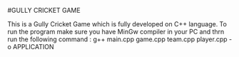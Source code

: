 #GULLY CRICKET GAME

This is a Gully Cricket Game which is fully developed on C++ language.
To run the program make sure you have MinGw compiler in your PC and thrn run the following command :
g++ main.cpp game.cpp team.cpp player.cpp -o APPLICATION
